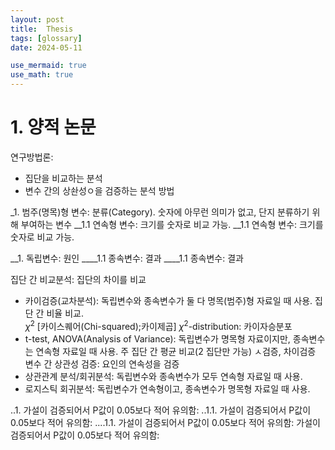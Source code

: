 ```yaml
---
layout: post
title:  Thesis
tags: [glossary]
date: 2024-05-11

use_mermaid: true
use_math: true
---
```


#  1. 양적 논문
연구방법론: 
- 집단을 비교하는 분석
- 변수 간의 상솬성ㅇ을 검증하는 분석 방법

_1. 범주(명목)형 변수: 분류(Category). 숫자에 아무런 의미가 없고, 단지 분류하기 위해 부여하는 변수
__1.1 연속형 변수: 크기를 숫자로 비교 가능. 
__1.1 연속형 변수: 크기를 숫자로 비교 가능. 

__1. 독립변수: 원인
____1.1 종속변수: 결과
____1.1 종속변수: 결과


집단 간 비교분석: 집단의 차이를 비교
- 카이검증(교차분석): 독립변수와 종속변수가 둘 다 명목(범주)형 자료일 때 사용. 집단 간 비율 비교.
  <br> $\chi^2$  \[카이스퀘어(Chi-squared);카이제곱\]
  $\chi^2$-distribution: 카이자승분포
- t-test, ANOVA(Analysis of Variance): 독립변수가 명목형 자료이지만, 종속변수는 연속형 자료일 때 사용. 주 집단 간 평균 비교(2 집단만 가능)
  ㅅ검증, 차이검증
변수 간 상관성 검증: 요인의 연속성을 검증
- 상관관계 분석/회귀분석: 독립변수와 종속변수가 모두 연속형 자료일 때 사용.
- 로지스틱 회귀분석: 독립변수가 연속형이고, 종속변수가 명목형 자료일 때 사용.

..1. 가설이 검증되어서 P값이 0.05보다 적어 유의함: 
..1.1. 가설이 검증되어서 P값이 0.05보다 적어 유의함: 
....1.1. 가설이 검증되어서 P값이 0.05보다 적어 유의함: 
가설이 검증되어서 P값이 0.05보다 적어 유의함: 
